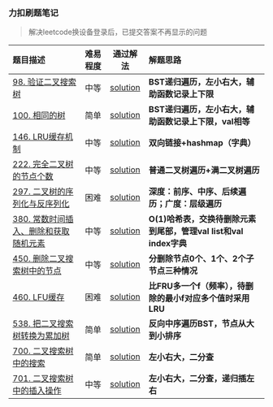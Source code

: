### 力扣刷题笔记
>  解决leetcode换设备登录后，已提交答案不再显示的问题

| 题目描述 | 难易程度 | 通过解法 | 解题思路 | 
| :---- | :----: | :----: | :---- |
| [98. 验证二叉搜索树](https://leetcode-cn.com/problems/validate-binary-search-tree/) |  中等 | [solution](98.%20验证二叉搜索树.py) | **BST递归遍历，左小右大，辅助函数记录上下限** |
| [100. 相同的树](https://leetcode-cn.com/problems/same-tree/) |  简单 | [solution](100.%20相同的树.py) | **BST递归遍历，左小右大，辅助函数记录上下限，val相等** |
| [146. LRU缓存机制](https://leetcode-cn.com/problems/lru-cache/) |  中等 | [solution](146.%20LRU缓存机制.py) | **双向链接+hashmap（字典）** |
| [222. 完全二叉树的节点个数](https://leetcode-cn.com/problems/count-complete-tree-nodes/) |  中等 | [solution](222.%20完全二叉树的节点个数.py) | **普通二叉树遍历+满二叉树遍历** |
| [297. 二叉树的序列化与反序列化](https://leetcode-cn.com/problems/serialize-and-deserialize-binary-tree/) |  困难 | [solution](222.%20二叉树的序列化与反序列化.py) | **深度：前序、中序、后续遍历；广度：层级遍历** |
| [380. 常数时间插入、删除和获取随机元素](https://leetcode-cn.com/problems/insert-delete-getrandom-o1//) |  中等 | [solution](380.%20常数时间插入、删除和获取随机元素.py) | **O(1)哈希表，交换待删除元素到尾部，管理val list和val index字典** |
| [450. 删除二叉搜索树中的节点](https://leetcode-cn.com/problems/delete-node-in-a-bst/) |  中等 | [solution](450.%20删除二叉搜索树中的节点.py) | **分删除节点0个、1个、2个子节点三种情况** |
| [460. LFU缓存](https://leetcode-cn.com/problems/lfu-cache/) |  困难 | [solution](460.%20LFU缓存.py) | **比FRU多一个f（频率），待删除的最小f对应多个值时采用LRU** |
| [538. 把二叉搜索树转换为累加树](https://leetcode-cn.com/problems/convert-bst-to-greater-tree/) |  简单 | [solution](538.%20把二叉搜索树转换为累加树.py) | **反向中序遍历BST，节点从大到小排序** |
| [700. 二叉搜索树中的搜索](https://leetcode-cn.com/problems/search-in-a-binary-search-tree/) |  简单 | [solution](700.%20二叉搜索树中的搜索.py) | **左小右大，二分查** |
| [701. 二叉搜索树中的插入操作](https://leetcode-cn.com/problems/insert-into-a-binary-search-tree/) |  中等 | [solution](701.%20二叉搜索树中的插入操作.py) | **左小右大，二分查，递归插左右** |
